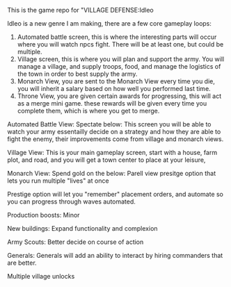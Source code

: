 This is the game repo for "VILLAGE DEFENSE:Idleo

Idleo is a new genre I am making, there are a few core gameplay loops:

1. Automated battle screen, this is where the interesting parts will occur where you will watch npcs fight. There will be at least one, but could be multiple. 
2. Village screen, this is where you will plan and support the army. You will manage a village, and supply troops, food, and manage the logistics of the town in order to best supply the army.
3. Monarch View, you are sent to the Monarch View every time you die, you will inherit a salary based on how well you performed last time. 
4. Throne View, you are given certain awards for progressing, this will act as a merge mini game. these rewards will be given every time you complete them, which is where you get to merge.


Automated Battle View: Spectate below:
This screen you will be able to watch your army essentailly decide on a strategy and how they are able to fight the enemy, their improvements come from village and monarch views.

Village View:
This is your main gameplay screen, start with a house, farm plot, and road, and you will get a town center to place at your leisure,  

Monarch View: Spend gold on the below:
Parell view presitge option that lets you run multiple "lives" at once

Prestige option will let you "remember" placement orders, and automate so you can progress through waves automated. 

Production boosts: Minor

New buildings: Expand functionality and complexion

Army Scouts: Better decide on course of action

Generals: Generals will add an ability to interact by hiring commanders that are better. 

Multiple village unlocks